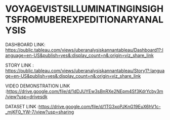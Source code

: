 # VOYAGEVISTSILLUMINATINGINSIGHTSFROMUBEREXPEDITIONARYANALYSIS


DASHBOARD LINK: https://public.tableau.com/views/uberanalysiskannantableau/Dashboard1?:language=en-US&publish=yes&:display_count=n&:origin=viz_share_link

STORY LINK : https://public.tableau.com/views/uberanalysiskannantableau/Story1?:language=en-US&publish=yes&:display_count=n&:origin=viz_share_link

VIDEO DEMONSTRATION LINK :https://drive.google.com/file/d/1dDJUYEw3sBnRXe2NEpm4Sf3KdrYcby3m/view?usp=drivesdk

 DATASET LINK :https://drive.google.com/file/d/1TG3xoPJKnG19EuX6hV1c-_mjKF0_YW-7/view?usp=sharing
 

